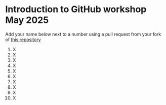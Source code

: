 # Introduction to GitHub workshop May 2025 

Add your name below next to a number using a pull request from your fork of [this repository](https://github.com/the-turing-way/workshops)

1. X
2. X
3. X
4. X
5. X
6. X
7. X
8. X
9. X
10. X
